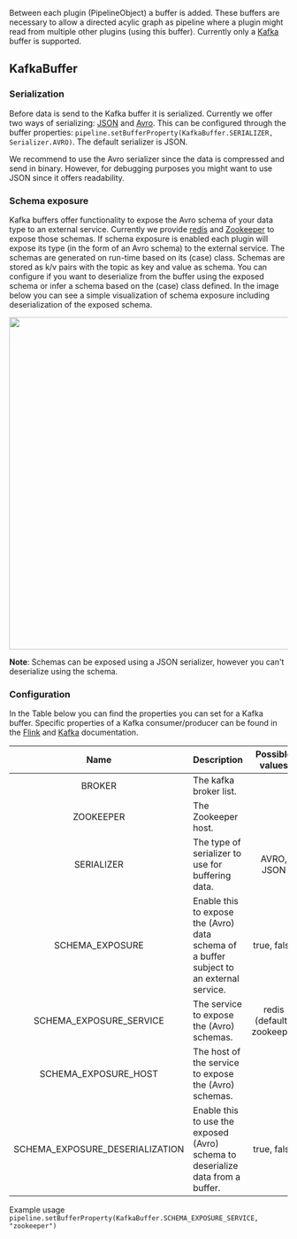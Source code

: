 Between each plugin (PipelineObject) a buffer is added. These buffers are necessary to allow a directed acylic graph as pipeline where a plugin might read from multiple other plugins (using this buffer). Currently only a [Kafka](https://kafka.apache.org/) buffer is supported.  
## KafkaBuffer
### Serialization
Before data is send to the Kafka buffer it is serialized. Currently we offer two ways of serializing: [JSON](https://www.json.org/) and [Avro](https://avro.apache.org/). This can be configured through the buffer properties: `pipeline.setBufferProperty(KafkaBuffer.SERIALIZER, Serializer.AVRO)`. The default serializer is JSON. 

We recommend to use the Avro serializer since the data is compressed and send in binary. However, for debugging purposes you might want to use JSON since it offers readability.

### Schema exposure
Kafka buffers offer functionality to expose the Avro schema of your data type to an external service. Currently we provide [redis](https://redis.io/) and [Zookeeper](https://zookeeper.apache.org/) to expose those schemas. If schema exposure is enabled each plugin will expose its type (in the form of an Avro schema) to the external service. The schemas are generated on run-time based on its (case) class. Schemas are stored as k/v pairs with the topic as key and value as schema. You can configure if you want to deserialize from the buffer using the exposed schema or infer a schema based on the (case) class defined. In the image below you can see a simple visualization of schema exposure including deserialization of the exposed schema.

<p align="center"><img src="https://i.imgur.com/QPI290F.png" width="600"></p>

**Note**: Schemas can be exposed using a JSON serializer, however you can't deserialize using the schema. 
### Configuration
In the Table below you can find the properties you can set for a Kafka buffer. Specific properties of a Kafka consumer/producer can be found in the [Flink](https://ci.apache.org/projects/flink/flink-docs-release-1.4/dev/connectors/kafka.html) and [Kafka](https://kafka.apache.org/documentation/#consumerconfigs) documentation.

|               Name              | Description                                                                              |       Possible values      |
|:-------------------------------:|------------------------------------------------------------------------------------------|:--------------------------:|
| BROKER                          | The kafka broker list.                                                                   |                            |
| ZOOKEEPER                       | The Zookeeper host.                                                                      |                            |
| SERIALIZER                      | The type of serializer to use for buffering data.                                        | AVRO, JSON                 |
| SCHEMA_EXPOSURE                 | Enable this to expose the (Avro) data schema of a buffer subject to an external service. | true, false                |
| SCHEMA_EXPOSURE_SERVICE         | The service to expose the (Avro) schemas.                                                | redis (default), zookeeper |
| SCHEMA_EXPOSURE_HOST            | The host of the service to expose the (Avro) schemas.                                    |                            |
| SCHEMA_EXPOSURE_DESERIALIZATION | Enable this to use the exposed (Avro) schema to deserialize data from a buffer.          | true, false                |

Example usage `pipeline.setBufferProperty(KafkaBuffer.SCHEMA_EXPOSURE_SERVICE, "zookeeper")`